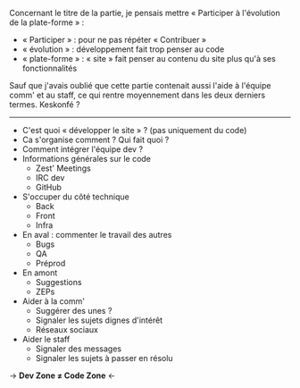 Concernant le titre de la partie, je pensais mettre « Participer à l'évolution de la plate-forme » :

* « Participer » : pour ne pas répéter « Contribuer »
* « évolution » : développement fait trop penser au code
* « plate-forme » : « site » fait penser au contenu du site plus qu'à ses fonctionnalités

Sauf que j'avais oublié que cette partie contenait aussi l'aide à l'équipe comm' et au staff, ce qui rentre moyennement dans les deux derniers termes. Keskonfé ?
______________

* C'est quoi « développer le site » ? (pas uniquement du code)
* Ca s'organise comment ? Qui fait quoi ?
* Comment intégrer l'équipe dev ?
* Informations générales sur le code
    * Zest' Meetings
    * IRC dev
    * GitHub
* S'occuper du côté technique
    * Back
    * Front
    * Infra
* En aval : commenter le travail des autres
    * Bugs
    * QA
    * Préprod
* En amont
    * Suggestions
    * ZEPs
* Aider à la comm'
    * Suggérer des unes ?
    * Signaler les sujets dignes d'intérêt
    * Réseaux sociaux
* Aider le staff
    * Signaler des messages
    * Signaler les sujets à passer en résolu

-> **Dev Zone $\neq$ Code Zone** <-